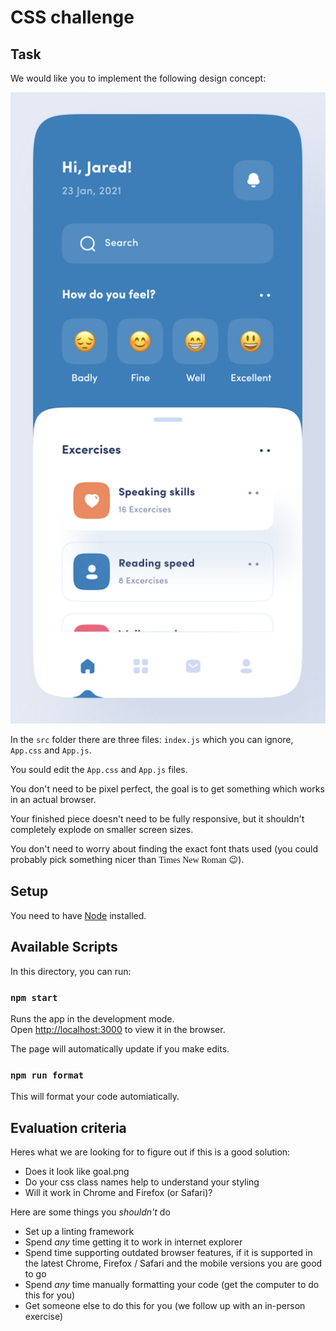 # CSS challenge

## Task

We would like you to implement the following design concept:

<img src="./src/goal.png" />

In the `src` folder there are three files: `index.js` which you can ignore,
`App.css` and `App.js`.

You sould edit the `App.css` and `App.js` files.

You don't need to be pixel perfect, the goal is to get something which works in
an actual browser.

Your finished piece doesn't need to be fully responsive, but it shouldn't
completely explode on smaller screen sizes.

You don't need to worry about finding the exact font thats used (you could
probably pick something nicer than <span style="font-family:serif">Times New
Roman</span> 😉).

## Setup

You need to have [Node](https://nodejs.org/en/) installed.

## Available Scripts

In this directory, you can run:

### `npm start`

Runs the app in the development mode.\
Open [http://localhost:3000](http://localhost:3000) to view it in the browser.

The page will automatically update if you make edits.

### `npm run format`

This will format your code automiatically.

## Evaluation criteria

Heres what we are looking for to figure out if this is a good solution:

- Does it look like goal.png
- Do your css class names help to understand your styling
- Will it work in Chrome and Firefox (or Safari)?

Here are some things you _shouldn't_ do

- Set up a linting framework
- Spend _any_ time getting it to work in internet explorer
- Spend time supporting outdated browser features, if it is supported in the latest Chrome, Firefox / Safari and the mobile versions you are good to go
- Spend _any_ time manually formatting your code (get the computer to do this
  for you)
- Get someone else to do this for you (we follow up with an in-person exercise)
